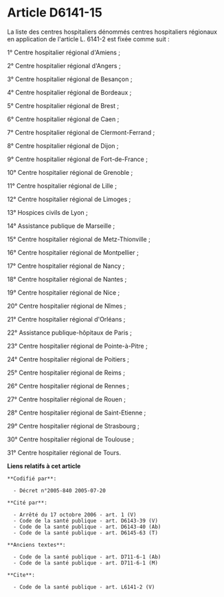 # Article D6141-15

La liste des centres hospitaliers dénommés centres hospitaliers régionaux en application de l'article L. 6141-2 est fixée
comme suit :

1° Centre hospitalier régional d'Amiens ;

2° Centre hospitalier régional d'Angers ;

3° Centre hospitalier régional de Besançon ;

4° Centre hospitalier régional de Bordeaux ;

5° Centre hospitalier régional de Brest ;

6° Centre hospitalier régional de Caen ;

7° Centre hospitalier régional de Clermont-Ferrand ;

8° Centre hospitalier régional de Dijon ;

9° Centre hospitalier régional de Fort-de-France ;

10° Centre hospitalier régional de Grenoble ;

11° Centre hospitalier régional de Lille ;

12° Centre hospitalier régional de Limoges ;

13° Hospices civils de Lyon ;

14° Assistance publique de Marseille ;

15° Centre hospitalier régional de Metz-Thionville ;

16° Centre hospitalier régional de Montpellier ;

17° Centre hospitalier régional de Nancy ;

18° Centre hospitalier régional de Nantes ;

19° Centre hospitalier régional de Nice ;

20° Centre hospitalier régional de Nîmes ;

21° Centre hospitalier régional d'Orléans ;

22° Assistance publique-hôpitaux de Paris ;

23° Centre hospitalier régional de Pointe-à-Pitre ;

24° Centre hospitalier régional de Poitiers ;

25° Centre hospitalier régional de Reims ;

26° Centre hospitalier régional de Rennes ;

27° Centre hospitalier régional de Rouen ;

28° Centre hospitalier régional de Saint-Etienne ;

29° Centre hospitalier régional de Strasbourg ;

30° Centre hospitalier régional de Toulouse ;

31° Centre hospitalier régional de Tours.

**Liens relatifs à cet article**

	**Codifié par**:

	  - Décret n°2005-840 2005-07-20

	**Cité par**:

	  - Arrêté du 17 octobre 2006 - art. 1 (V)
	  - Code de la santé publique - art. D6143-39 (V)
	  - Code de la santé publique - art. D6143-40 (Ab)
	  - Code de la santé publique - art. D6145-63 (T)

	**Anciens textes**:

	  - Code de la santé publique - art. D711-6-1 (Ab)
	  - Code de la santé publique - art. D711-6-1 (M)

	**Cite**:

	  - Code de la santé publique - art. L6141-2 (V)
